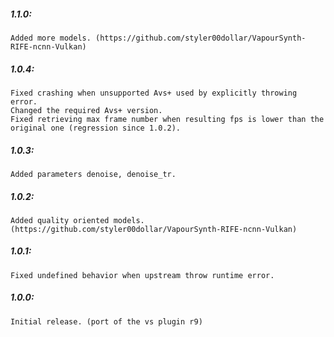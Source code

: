 ##### 1.1.0:
    Added more models. (https://github.com/styler00dollar/VapourSynth-RIFE-ncnn-Vulkan)

##### 1.0.4:
    Fixed crashing when unsupported Avs+ used by explicitly throwing error.
    Changed the required Avs+ version.
    Fixed retrieving max frame number when resulting fps is lower than the original one (regression since 1.0.2).

##### 1.0.3:
    Added parameters denoise, denoise_tr.

##### 1.0.2:
    Added quality oriented models. (https://github.com/styler00dollar/VapourSynth-RIFE-ncnn-Vulkan)

##### 1.0.1:
    Fixed undefined behavior when upstream throw runtime error.

##### 1.0.0:
    Initial release. (port of the vs plugin r9)
